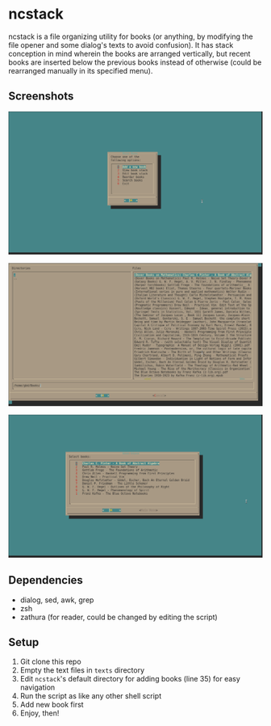 # ncstack
ncstack is a file organizing utility for books (or anything, by modifying the file opener and some dialog's texts to avoid confusion). It has stack conception in mind wherein the books are arranged vertically, but recent books are inserted below the previous books instead of otherwise (could be rearranged manually in its specified menu).

## Screenshots
![sc1](screenshots/1.png)

![sc2](screenshots/2.png)

![sc3](screenshots/3.png)

## Dependencies
* dialog, sed, awk, grep
* zsh
* zathura (for reader, could be changed by editing the script)

## Setup
1. Git clone this repo
2. Empty the text files in `texts` directory
3. Edit `ncstack`'s default directory for adding books (line 35) for easy navigation
4. Run the script as like any other shell script
5. Add new book first
6. Enjoy, then!
